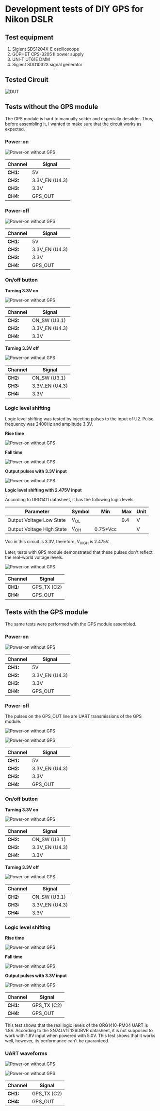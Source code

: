 # Development tests of DIY GPS for Nikon DSLR

## Test equipment

1. Siglent SDS1204X-E oscilloscope
2. GOPHET CPS-3205 II power supply
3. UNI-T UT61E DMM
4. Siglent SDG1032X signal generator

## Tested Circuit
![DUT](../images/rev-a-tests/tested_circuit.png)


## Tests without the GPS module
The GPS module is hard to manually solder and especially desolder. Thus, before assembling it, I wanted to make sure that the circuit works as expected.

### Power-on

![Power-on without GPS](../images/rev-a-tests/SDS00006.png)

Channel  | Signal
--- | ---
**CH1:** | 5V
**CH2:** | 3.3V_EN (U4.3)
**CH3:** | 3.3V
**CH4:** | GPS_OUT

### Power-off

![Power-on without GPS](../images/rev-a-tests/SDS00008.png)

Channel  | Signal
--- | ---
**CH1:** | 5V
**CH2:** | 3.3V_EN (U4.3)
**CH3:** | 3.3V
**CH4:** | GPS_OUT

### On/off button

**Turning 3.3V on**

![Power-on without GPS](../images/rev-a-tests/SDS00012.png)

Channel  | Signal
--- | ---
**CH2:** | ON_SW (U3.1)
**CH3:** | 3.3V_EN (U4.3)
**CH4:** | 3.3V

**Turning 3.3V off**

![Power-on without GPS](../images/rev-a-tests/SDS00016.png)

Channel  | Signal
--- | ---
**CH2:** | ON_SW (U3.1)
**CH3:** | 3.3V_EN (U4.3)
**CH4:** | 3.3V

### Logic level shifting

Logic level shifting was tested by injecting pulses to the input of U2. Pulse frequency was 2400Hz and amplitude 3.3V.

**Rise time**

![Power-on without GPS](../images/rev-a-tests/SDS00020.png)

**Fall time**

![Power-on without GPS](../images/rev-a-tests/SDS00022.png)

**Output pulses with 3.3V input**

![Power-on without GPS](../images/rev-a-tests/SDS00025.png)

**Logic level shifting with 2.475V input**

According to ORG1411 datasheet, it has the following logic levels:

Parameter | Symbol | Min | Max | Unit
---|---|---|---|---
Output Voltage Low State | V<sub>OL</sub> | | 0.4 | V
Output Voltage High State | V<sub>OH</sub> | 0.75*Vcc | | V

Vcc in this circuit is 3.3V, therefore, V<sub>HIGH</sub> is 2.475V.

Later, tests with GPS module demonstrated that these pulses don't reflect the real-world voltage levels.

![Power-on without GPS](../images/rev-a-tests/SDS00028.png)

Channel  | Signal
--- | ---
**CH1:** | GPS_TX (C2)
**CH4:** | GPS_OUT


## Tests with the GPS module

The same tests were performed with the GPS module assembled.

### Power-on

![Power-on without GPS](../images/rev-a-tests/SDS00032.png)

Channel  | Signal
--- | ---
**CH1:** | 5V
**CH2:** | 3.3V_EN (U4.3)
**CH3:** | 3.3V
**CH4:** | GPS_OUT

### Power-off

The pulses on the GPS_OUT line are UART transmissions of the GPS module.

![Power-on without GPS](../images/rev-a-tests/SDS00057.png)

![Power-on without GPS](../images/rev-a-tests/SDS00058.png)

Channel  | Signal
--- | ---
**CH1:** | 5V
**CH2:** | 3.3V_EN (U4.3)
**CH3:** | 3.3V
**CH4:** | GPS_OUT

### On/off button

**Turning 3.3V on**

![Power-on without GPS](../images/rev-a-tests/SDS00038.png)

Channel  | Signal
--- | ---
**CH2:** | ON_SW (U3.1)
**CH3:** | 3.3V_EN (U4.3)
**CH4:** | 3.3V

**Turning 3.3V off**

![Power-on without GPS](../images/rev-a-tests/SDS00040.png)

Channel  | Signal
--- | ---
**CH2:** | ON_SW (U3.1)
**CH3:** | 3.3V_EN (U4.3)
**CH4:** | 3.3V

### Logic level shifting

**Rise time**

![Power-on without GPS](../images/rev-a-tests/SDS00041.png)

**Fall time**

![Power-on without GPS](../images/rev-a-tests/SDS00042.png)

**Output pulses with 3.3V input**

![Power-on without GPS](../images/rev-a-tests/SDS00043.png)

Channel  | Signal
--- | ---
**CH1:** | GPS_TX (C2)
**CH4:** | GPS_OUT

This test shows that the real logic levels of the ORG1410-PM04 UART is 1.8V. According to the SN74LV1T126DBVR datasheet, it is not supposed to work with 1.8V input when powered with 5.0V. This test shows that it works well, however, its performance can't be guaranteed.

### UART waveforms

![Power-on without GPS](../images/rev-a-tests/SDS00045.png)

![Power-on without GPS](../images/rev-a-tests/SDS00051.png)

Channel  | Signal
--- | ---
**CH1:** | GPS_TX (C2)
**CH4:** | GPS_OUT
